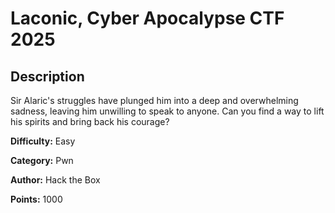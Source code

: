 # Laconic, Cyber Apocalypse CTF 2025

## Description

Sir Alaric's struggles have plunged him into a deep and overwhelming sadness, leaving him unwilling to speak to anyone. Can you find a way to lift his spirits and bring back his courage?

**Difficulty:** Easy

**Category:** Pwn

**Author:** Hack the Box

**Points:** 1000
